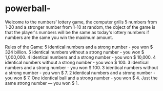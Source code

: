 # powerball-
Welcome to the numbers' lottery game, the computer grills 5 numbers from 1-20 and a stronger number from 1-10 at random,
the object of the game is that the player's numbers will be the same as today's
lottery numbers if numbers are the same you win the maximum amount.

Rules of the Game:
5 identical numbers and a strong number - you won $ 324 billion.
5 identical numbers without a strong number - you won $ 1,000,000.
4 identical numbers and a strong number - you won $ 10,000.
4 identical numbers without a strong number - you won $ 100.
3 identical numbers and a strong number - you won $ 100.
3 identical numbers without a strong number - you won $ 7.
2 identical numbers and a strong number - you won $ 7.
One identical ball and a strong number - you won $ 4.
Just the same strong number — you won $ 1.